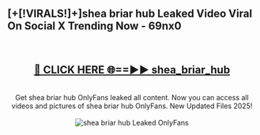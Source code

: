 <h2>[+[!VIRALS!]+]shea briar hub Leaked Video Viral On Social X Trending Now - 69nx0</h2>
<br>
<div align="center">
<h2><a href="https://libra.edu.pl?shea_briar_hub" rel="nofollow">🔴 CLICK HERE 🌐==►► shea_briar_hub</a></h2>
<br>
Get shea briar hub OnlyFans leaked all content. Now you can access all videos and pictures of shea briar hub OnlyFans. New Updated Files 2025!
<br>
<br>
<a href="https://libra.edu.pl?shea_briar_hub" rel="nofollow" data-target="animated-image.originalLink"><img src="https://i.ibb.co.com/WyWwxjT/player-gif2.gif" alt="shea briar hub Leaked OnlyFans" style="max-width: 100%; display: inline-block;" data-target="animated-image.originalImage"></a>
</div>
<br>